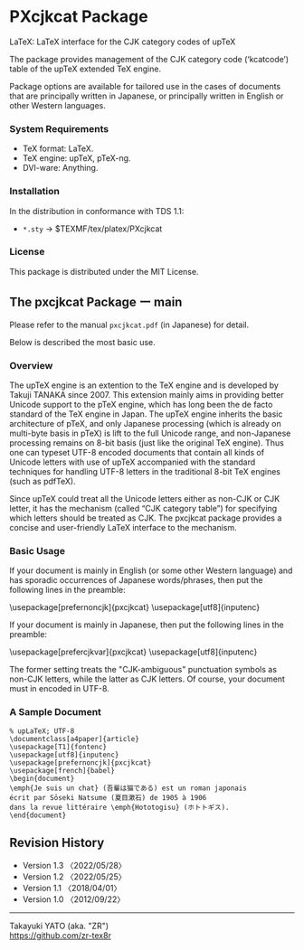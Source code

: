 PXcjkcat Package
================

LaTeX: LaTeX interface for the CJK category codes of upTeX

The package provides management of the CJK category code (‘kcatcode’)
table of the upTeX extended TeX engine.

Package options are available for tailored use in the cases of documents
that are principally written in Japanese, or principally written in English
or other Western languages.

### System Requirements

  * TeX format: LaTeX.
  * TeX engine: upTeX, pTeX-ng.
  * DVI-ware: Anything.

### Installation

In the distribution in conformance with TDS 1.1:

  - `*.sty` → $TEXMF/tex/platex/PXcjkcat

### License

This package is distributed under the MIT License.


The pxcjkcat Package ー main
----------------------------

Please refer to the manual `pxcjkcat.pdf` (in Japanese) for detail.

Below is described the most basic use.

### Overview

The upTeX engine is an extention to the TeX engine and is developed by
Takuji TANAKA since 2007. This extension mainly aims in providing
better Unicode support to the pTeX engine, which has long been the
de facto standard of the TeX engine in Japan. The upTeX engine inherits
the basic architecture of pTeX, and only Japanese processing (which is
already on multi-byte basis in pTeX) is lift to the full Unicode range,
and non-Japanese processing remains on 8-bit basis (just like the
original TeX engine). Thus one can typeset UTF-8 encoded documents that
contain all kinds of Unicode letters with use of upTeX accompanied with
the standard techniques for handling UTF-8 letters in the traditional
8-bit TeX engines (such as pdfTeX).

Since upTeX could treat all the Unicode letters either as non-CJK or
CJK letter, it has the mechanism (called “CJK category table”) for
specifying which letters should be treated as CJK. The pxcjkcat package
provides a concise and user-friendly LaTeX interface to the mechanism.

### Basic Usage

If your document is mainly in English (or some other Western language)
and has sporadic occurrences of Japanese words/phrases, then put the
following lines in the preamble:

  \usepackage[prefernoncjk]{pxcjkcat}
  \usepackage[utf8]{inputenc}

If your document is mainly in Japanese, then put the following lines
in the preamble:

  \usepackage[prefercjkvar]{pxcjkcat}
  \usepackage[utf8]{inputenc}

The former setting treats the "CJK-ambiguous" punctuation symbols as
non-CJK letters, while the latter as CJK letters. Of course, your
document must in encoded in UTF-8.

### A Sample Document

    % upLaTeX; UTF-8
    \documentclass[a4paper]{article}
    \usepackage[T1]{fontenc}
    \usepackage[utf8]{inputenc}
    \usepackage[prefernoncjk]{pxcjkcat}
    \usepackage[french]{babel}
    \begin{document}
    \emph{Je suis un chat} (吾輩は猫である) est un roman japonais
    écrit par Sōseki Natsume (夏目漱石) de 1905 à 1906
    dans la revue littéraire \emph{Hototogisu} (ホトトギス).
    \end{document}


Revision History
----------------

  * Version 1.3 〈2022/05/28〉
  * Version 1.2 〈2022/05/25〉
  * Version 1.1 〈2018/04/01〉
  * Version 1.0 〈2012/09/22〉

--------------------
Takayuki YATO (aka. "ZR")  
https://github.com/zr-tex8r
